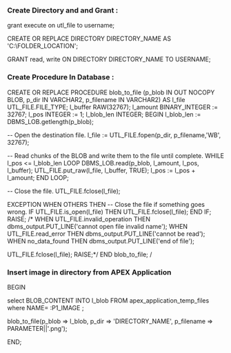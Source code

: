 ### Create Directory and and Grant :
grant execute on utl_file to username;

CREATE OR REPLACE DIRECTORY DIRECTORY_NAME AS 'C:\FOLDER_LOCATION';
 
GRANT read, write ON DIRECTORY DIRECTORY_NAME TO USERNAME;

### Create Procedure In Database :

CREATE OR REPLACE PROCEDURE blob_to_file (p_blob      IN OUT NOCOPY BLOB,
                                          p_dir       IN  VARCHAR2,
                                          p_filename  IN  VARCHAR2)
AS
  l_file      UTL_FILE.FILE_TYPE;
  l_buffer    RAW(32767);
  l_amount    BINARY_INTEGER := 32767;
  l_pos       INTEGER := 1;
  l_blob_len  INTEGER;
BEGIN
  l_blob_len := DBMS_LOB.getlength(p_blob);
  
  -- Open the destination file.
  l_file := UTL_FILE.fopen(p_dir, p_filename,'WB', 32767);

  -- Read chunks of the BLOB and write them to the file until complete.
  WHILE l_pos <= l_blob_len LOOP
    DBMS_LOB.read(p_blob, l_amount, l_pos, l_buffer);
    UTL_FILE.put_raw(l_file, l_buffer, TRUE);
    l_pos := l_pos + l_amount;
  END LOOP;
  
  -- Close the file.
  UTL_FILE.fclose(l_file);
  
EXCEPTION
  WHEN OTHERS THEN
   -- Close the file if something goes wrong.
    IF UTL_FILE.is_open(l_file) THEN
      UTL_FILE.fclose(l_file);
    END IF;
    RAISE;
/* WHEN UTL_FILE.invalid_operation THEN dbms_output.PUT_LINE('cannot open file invalid name');
WHEN UTL_FILE.read_error THEN dbms_output.PUT_LINE('cannot be read');
WHEN no_data_found THEN dbms_output.PUT_LINE('end of file');

UTL_FILE.fclose(l_file);
 RAISE;*/
END blob_to_file;
/


### Insert image in directory from APEX Application 


BEGIN

 select  BLOB_CONTENT INTO   l_blob  FROM apex_application_temp_files
         where NAME= :P1_IMAGE ;
  
  blob_to_file(p_blob     => l_blob,
               p_dir      => 'DIRECTORY_NAME',
               p_filename => PARAMETER||'.png');

  
END;
